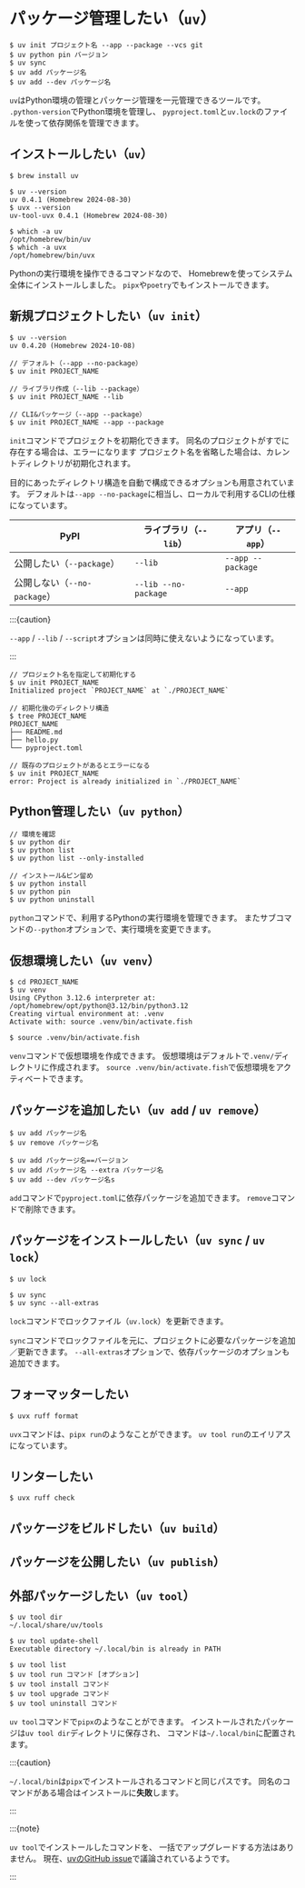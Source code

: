 # パッケージ管理したい（``uv``）

```console
$ uv init プロジェクト名 --app --package --vcs git
$ uv python pin バージョン
$ uv sync
$ uv add パッケージ名
$ uv add --dev パッケージ名
```

`uv`はPython環境の管理とパッケージ管理を一元管理できるツールです。
`.python-version`でPython環境を管理し、
`pyproject.toml`と`uv.lock`のファイルを使って依存関係を管理できます。

## インストールしたい（`uv`）

```console
$ brew install uv

$ uv --version
uv 0.4.1 (Homebrew 2024-08-30)
$ uvx --version
uv-tool-uvx 0.4.1 (Homebrew 2024-08-30)

$ which -a uv
/opt/homebrew/bin/uv
$ which -a uvx
/opt/homebrew/bin/uvx
```

Pythonの実行環境を操作できるコマンドなので、
Homebrewを使ってシステム全体にインストールしました。
`pipx`や`poetry`でもインストールできます。

## 新規プロジェクトしたい（``uv init``）

```console
$ uv --version
uv 0.4.20 (Homebrew 2024-10-08)

// デフォルト（--app --no-package）
$ uv init PROJECT_NAME

// ライブラリ作成（--lib --package）
$ uv init PROJECT_NAME --lib

// CLI&パッケージ（--app --package）
$ uv init PROJECT_NAME --app --package
```

`init`コマンドでプロジェクトを初期化できます。
同名のプロジェクトがすでに存在する場合は、エラーになります
プロジェクト名を省略した場合は、カレントディレクトリが初期化されます。

目的にあったディレクトリ構造を自動で構成できるオプションも用意されています。
デフォルトは`--app --no-package`に相当し、ローカルで利用するCLIの仕様になっています。

| PyPI | ライブラリ（`--lib`） | アプリ（`--app`） |
|---|---|---|
| 公開したい（`--package`） | `--lib` | `--app --package` |
| 公開しない（`--no-package`） | `--lib --no-package` | `--app` |

:::{caution}

`--app` / `--lib` / `--script`オプションは同時に使えないようになっています。

:::

```console
// プロジェクト名を指定して初期化する
$ uv init PROJECT_NAME
Initialized project `PROJECT_NAME` at `./PROJECT_NAME`

// 初期化後のディレクトリ構造
$ tree PROJECT_NAME
PROJECT_NAME
├── README.md
├── hello.py
└── pyproject.toml

// 既存のプロジェクトがあるとエラーになる
$ uv init PROJECT_NAME
error: Project is already initialized in `./PROJECT_NAME`
```

## Python管理したい（`uv python`）

```console
// 環境を確認
$ uv python dir
$ uv python list
$ uv python list --only-installed

// インストール&ピン留め
$ uv python install
$ uv python pin
$ uv python uninstall
```

`python`コマンドで、利用するPythonの実行環境を管理できます。
またサブコマンドの`--python`オプションで、実行環境を変更できます。

## 仮想環境したい（`uv venv`）

```console
$ cd PROJECT_NAME
$ uv venv
Using CPython 3.12.6 interpreter at: /opt/homebrew/opt/python@3.12/bin/python3.12
Creating virtual environment at: .venv
Activate with: source .venv/bin/activate.fish

$ source .venv/bin/activate.fish
```

`venv`コマンドで仮想環境を作成できます。
仮想環境はデフォルトで`.venv/`ディレクトリに作成されます。
`source .venv/bin/activate.fish`で仮想環境をアクティベートできます。

## パッケージを追加したい（``uv add`` / `uv remove`）

```console
$ uv add パッケージ名
$ uv remove パッケージ名

$ uv add パッケージ名==バージョン
$ uv add パッケージ名 --extra パッケージ名
$ uv add --dev パッケージ名s
```

`add`コマンドで`pyproject.toml`に依存パッケージを追加できます。
`remove`コマンドで削除できます。

## パッケージをインストールしたい（`uv sync` / `uv lock`）

```console
$ uv lock

$ uv sync
$ uv sync --all-extras
```

`lock`コマンドでロックファイル（`uv.lock`）を更新できます。

`sync`コマンドでロックファイルを元に、プロジェクトに必要なパッケージを追加／更新できます。
`--all-extras`オプションで、依存パッケージのオプションも追加できます。

## フォーマッターしたい

```console
$ uvx ruff format
```

`uvx`コマンドは、`pipx run`のようなことができます。
`uv tool run`のエイリアスになっています。

## リンターしたい

```console
$ uvx ruff check
```

## パッケージをビルドしたい（`uv build`）

## パッケージを公開したい（`uv publish`）

## 外部パッケージしたい（``uv tool``）

```console
$ uv tool dir
~/.local/share/uv/tools

$ uv tool update-shell
Executable directory ~/.local/bin is already in PATH

$ uv tool list
$ uv tool run コマンド [オプション]
$ uv tool install コマンド
$ uv tool upgrade コマンド
$ uv tool uninstall コマンド
```

`uv tool`コマンドで`pipx`のようなことができます。
インストールされたパッケージは``uv tool dir``ディレクトリに保存され、
コマンドは``~/.local/bin``に配置されます。

:::{caution}

`~/.local/bin`は`pipx`でインストールされるコマンドと同じパスです。
同名のコマンドがある場合はインストールに**失敗**します。

:::

:::{note}

`uv tool`でインストールしたコマンドを、
一括でアップグレードする方法はありません。
現在、[uvのGitHub issue](https://github.com/astral-sh/uv/issues/1419)で議論されているようです。

:::
